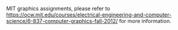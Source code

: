 MIT graphics assignments, please refer to https://ocw.mit.edu/courses/electrical-engineering-and-computer-science/6-837-computer-graphics-fall-2012/ for more information.